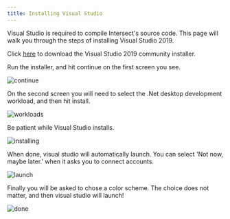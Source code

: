 ```yaml
---
title: Installing Visual Studio
---
```


Visual Studio is required to compile Intersect's source code. This page will walk you through the steps of installing Visual Studio 2019.

Click [here](https://visualstudio.microsoft.com/thank-you-downloading-visual-studio/?sku=Community&rel=16) to download the Visual Studio 2019 community installer.

Run the installer, and hit continue on the first screen you see.

![continue](https://www.ascensiongamedev.com/resources/filehost/8dc7ac1502a38a3ab5617ce6db07e9d3.png)

On the second screen you will need to select the .Net desktop development workload, and then hit install.

![workloads](https://www.ascensiongamedev.com/resources/filehost/464204709f9d6c54efcf9d4714619ff1.png)

Be patient while Visual Studio installs.

![installing](https://www.ascensiongamedev.com/resources/filehost/0be60717366bb02e418a807b7c60e1e6.png)

When done, visual studio will automatically launch. You can select 'Not now, maybe later.' when it asks you to connect accounts.

![launch](https://www.ascensiongamedev.com/resources/filehost/ef484164a37ce09d4bda7ad53071c0bc.png)

Finally you will be asked to chose a color scheme. The choice does not matter, and then visual studio will launch!

![done](https://www.ascensiongamedev.com/resources/filehost/4368d4cf1fb180310599251345e6b68c.png)
